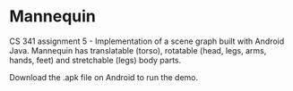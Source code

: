 # Mannequin
CS 341 assignment 5 - Implementation of a scene graph built with Android Java. Mannequin has translatable (torso), rotatable (head, legs, arms, hands, feet) and stretchable (legs) body parts.

Download the .apk file on Android to run the demo.
